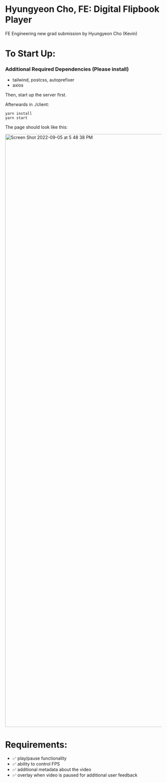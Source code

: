# Hyungyeon Cho, FE: Digital Flipbook Player
FE Engineering new grad submission by Hyungyeon Cho (Kevin)


# To Start Up: 
### Additional Required Dependencies (Please install)
- tailwind, postcss, autoprefixer
- axios

Then, start up the server first. 

Afterwards in ./client:
```
yarn install
yarn start 
```

The page should look like this: 

<img width="1907" alt="Screen Shot 2022-09-05 at 5 48 38 PM" src="https://user-images.githubusercontent.com/64056046/188515098-604f305b-4bf2-40ca-8085-e0610f9b4216.png">

# Requirements: 
- ✅ play/pause functionality 
- ✅ ability to control FPS
- ✅ additional metadata about the video 
- ✅ overlay when video is paused for additional user feedback


